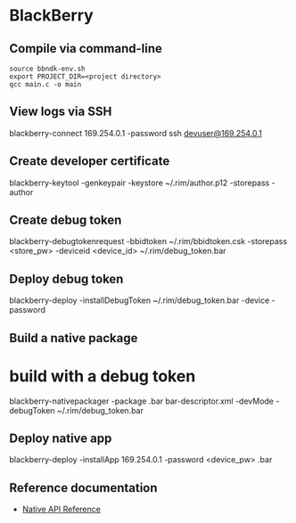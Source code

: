 # BlackBerry

Compile via command-line
------------------------
	source bbndk-env.sh
	export PROJECT_DIR=<project directory>
	qcc main.c -o main

View logs via SSH
-----------------


 blackberry-connect 169.254.0.1 -password <pass>
 ssh devuser@169.254.0.1

Create developer certificate
----------------------------


 blackberry-keytool -genkeypair -keystore ~/.rim/author.p12 -storepass <pw> -author <author>

Create debug token
------------------


 blackberry-debugtokenrequest -bbidtoken ~/.rim/bbidtoken.csk -storepass <store_pw> -deviceid <device_id> ~/.rim/debug_token.bar

Deploy debug token
------------------

 blackberry-deploy -installDebugToken ~/.rim/debug_token.bar -device <IP address> -password <device password>

Build a native package
----------------------

 # build with a debug token
 blackberry-nativepackager -package <package>.bar bar-descriptor.xml -devMode -debugToken ~/.rim/debug_token.bar

Deploy native app
-----------------

 blackberry-deploy -installApp 169.254.0.1 -password <device_pw> <package>.bar

Reference documentation
-----------------------

* [Native API Reference](https://developer.blackberry.com/playbook/native/reference/)
